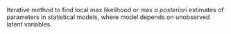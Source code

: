Iterative method to find local max likelihood or max *a posteriori* estimates of parameters in statistical models, where model depends on unobserved latent variables.